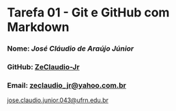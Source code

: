 # Tarefa 01 - Git e GitHub com Markdown 
### Nome: _José Cláudio de Araújo Júnior_
### GitHub: [ZeClaudio-Jr](https://github.com/ZeClaudio-Jr)
### Email: zeclaudio_jr@yahoo.com.br  
jose.claudio.junior.043@ufrn.edu.br

